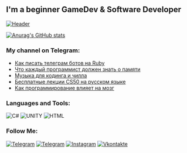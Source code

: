 
## I'm a beginner GameDev & Software Developer


[![Header](https://i.yapx.ru/NZGoV.png)](https://www.t.me/fenfxlim)

[![Anurag's GitHub stats](https://github-readme-stats.vercel.app/api?username=fenfxlim)](https://github.com/anuraghazra/github-readme-stats)



### My channel on Telegram:
<!-- TELEGA:START -->
- [Как писать телеграм ботов на Ruby](https://t.me/skladcodercamp/176)
- [Что каждый программист должен знать о памяти](https://t.me/skladcodercamp/181)
- [Музыка для кодинга и чилла](https://t.me/skladcodercamp/182)
- [Бесплатные лекции CS50 на русском языке](https://t.me/skladcodercamp/187)
- [Kак программирование влияет на мозг](https://t.me/skladcodercamp/195)
<!-- TELEGA:END -->

### Languages and Tools:
![C#](https://img.shields.io/badge/-CSHARP-1c1c1c?style=for-the-badge&logo=c#&logoColor=fff)
![UNITY](https://img.shields.io/badge/-UNITY-1c1c1c?style=for-the-badge&logo=unity&logoColor=fff)
![HTML](https://img.shields.io/badge/-HTML-1c1c1c?style=for-the-badge&logo=html&logoColor=F8C52C)

### Follow Me:
[![Telegram](https://img.shields.io/badge/-Telegram-1c1c1c?style=for-the-badge&logo=telegram&logoColor=27A0D9)](https://t.me/dyblik2)
[![Telegram](https://img.shields.io/badge/-CoderCamp-1c1c1c?style=for-the-badge&logo=telegram&logoColor=27A0D9)](https://t.me/skladcodercamp)
[![Instagram](https://img.shields.io/badge/-Instagram-1c1c1c?style=for-the-badge&logo=instagram&logoColor=B4068E)](https://www.instagram.com/delllicouc)
[![Vkontakte](https://img.shields.io/badge/-Vkontakte-1c1c1c?style=for-the-badge&logo=Vk&logoColor=4F7DB3)](https://vk.com/delllicouc)
